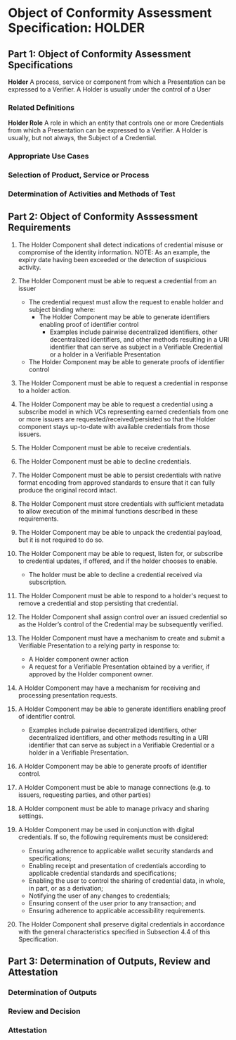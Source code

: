 # Object of Conformity Assessment Specification: HOLDER

## Part 1: Object of Conformity Assessment Specifications

**Holder** A process, service or component from which a Presentation can be expressed to a Verifier. A Holder is usually under the control of a User

### Related Definitions

**Holder Role** A role in which an entity that controls one or more Credentials from which a Presentation can be expressed to a Verifier. A Holder is usually, but not always, the Subject of a Credential.

### Appropriate Use Cases

### Selection of Product, Service or Process

### Determination of Activities and Methods of Test

## Part 2: Object of Conformity Asssessment Requirements

1. The Holder Component shall detect indications of credential misuse or compromise of the identity information. NOTE: As an example, the expiry date having been exceeded or the detection of suspicious activity.
2. The Holder Component must be able to request a credential from an issuer 

    * The credential request must allow the request to enable holder and subject binding where:
        * The Holder Component may be able to generate identifiers enabling proof of identifier control
            * Examples include pairwise decentralized identifiers, other decentralized identifiers, and other methods resulting in a URI identifier that can serve as subject in a Verifiable Credential or a holder in a Verifiable Presentation
    * The Holder Component may be able to generate proofs of identifier control

3. The Holder Component must be able to request a credential in response to a holder action.
4. The Holder Component may be able to request a credential using a subscribe model in which VCs representing earned credentials from one or more issuers are requested/received/persisted so that the Holder component stays up-to-date with available credentials from those issuers.
5. The Holder Component must be able to receive credentials.
6. The Holder Component must be able to decline credentials.
7. The Holder Component must be able to persist credentials with native format encoding from approved standards to ensure that it can fully produce the original record intact.
8. The Holder Component must store credentials with sufficient metadata to allow execution of the minimal functions described in these requirements.
9. The Holder Component may be able to unpack the credential payload, but it is not required to do so.
10. The Holder Component may be able to request, listen for, or subscribe to credential updates, if offered, and if the holder chooses to enable.
    * The holder must be able to decline a credential received via subscription. 
11. The Holder Component must be able to respond to a holder's request to remove a credential and stop persisting that credential.
12. The Holder Component shall assign control over an issued credential so as the Holder’s control of the Credential may be subsequently verified.
13. The Holder Component must have a mechanism to create and submit a Verifiable Presentation to a relying party in response to:
    * A Holder component owner action
    * A request for a Verifiable Presentation obtained by a verifier, if approved by the Holder component owner.
14. A Holder Component may have a mechanism for receiving and processing presentation requests.
15. A Holder Component may be able to generate identifiers enabling proof of identifier control.
    * Examples include pairwise decentralized identifiers, other decentralized identifiers, and other methods resulting in a URI identifier that can serve as subject in a Verifiable Credential or a holder in a Verifiable Presentation.
16. A Holder Component may be able to generate proofs of identifier control.
17. A Holder Component must be able to manage connections (e.g. to issuers, requesting parties, and other parties)
18. A Holder component must be able to manage privacy and sharing settings.
19. A Holder Component may be used in conjunction with digital credentials. If so, the following requirements must be considered:
    * Ensuring adherence to applicable wallet security standards and specifications;
    * Enabling receipt and presentation of credentials according to applicable credential standards and specifications;
    * Enabling the user to control the sharing of credential data, in whole, in part, or as a derivation;
    * Notifying the user of any changes to credentials;
    * Ensuring consent of the user prior to any transaction; and
    * Ensuring adherence to applicable accessibility requirements.
20. The Holder Component shall preserve digital credentials in accordance with the general characteristics specified in Subsection 4.4 of this Specification.

## Part 3: Determination of Outputs, Review and Attestation

### Determination of Outputs

### Review and Decision

### Attestation
